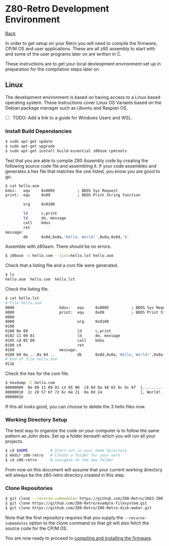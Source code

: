 # Z80-Retro Development Environment

[Back](./README.md)

In order to get setup on your Retro you will need to compile the firmware, CP/M
OS and user applications.  These are all z80 assembly to start with and some
of the user programs later on are written in C.

These instructions are to get your local devleopment environment set up in
preparation for the compilation steps later on.

## Linux

The development environment is based on having access to a Linux based operating
system.  These instructions cover Linux OS Variants based on the Debian package
manager such as Ubuntu and Raspian OS.

- [ ] TODO: Add a link to a guide for Windows Users and WSL.

### Install Build Dependancies

```bash
$ sudo apt-get update
$ sudo apt-get upgrade
$ sudo apt-get install build-essential z80asm cpmtools
```

Test that you are able to compile Z80 Assembly code by creating the following
source code file and assembling it.  If your code assembles and generates a hex
file that matches the one listed, you know you are good to go.

```bash
$ cat hello.asm
bdos:   equ     0x0005          ; BDOS Sys Request
print:  equ     0x09            ; BDOS Print String function

        org     0x0100

        ld      c,print
        ld      de, message
        call    bdos
        ret
message:
        db      0x0d,0x0a,'Hello, World!',0x0a,0x0d,'$'
```

Assemble with z80asm.  There should be no errors.

```bash
$ z80asm -o hello.com --list=hello.lst hello.asm
```

Check that a listing file and a com file were generated.

```bash
$ ls
hello.asm  hello.com  hello.lst
```

Check the listing file.

```bash
$ cat hello.lst
# File hello.asm
0000                    bdos:   equ     0x0005          ; BDOS Sys Request
0000                    print:  equ     0x09            ; BDOS Print String function
0000
0000                            org     0x0100
0100
0100 0e 09                      ld      c,print
0102 11 09 01                   ld      de, message
0105 cd 05 00                   call    bdos
0108 c9                         ret
0109                    message:
0109 0d 0a .. 0a 0d ..          db      0x0d,0x0a,'Hello, World!',0x0a,0x0d,'$'
# End of file hello.asm
011b
```

Check the hex for the com file.

```bash
$ hexdump -C hello.com
00000000  0e 09 11 09 01 cd 05 00  c9 0d 0a 48 65 6c 6c 6f  |...........Hello|
00000010  2c 20 57 6f 72 6c 64 21  0a 0d 24                 |, World!..$|
0000001b
```

If this all looks good, you can choose to delete the 3 hello files now.

### Working Directory Setup

The best way to organize the code on your computer is to follow the same pattern
as John does.  Set up a folder beneath which you will run all your projects.

```bash
$ cd $HOME          # Start out in your home directory.
$ mkdir z80-retro   # Create a folder for your work
$ cd z80-retro      # navigate to the new folder
```

From now on this document will assume that your current working directory will
always be the z80-retro directory created in this step.

### Clone Repositories

```bash
$ git clone --recurse-submodules https://github.com/Z80-Retro/2063-Z80-cpm.git
$ git clone https://github.com/Z80-Retro/example-filesystem.git
$ git clone https://github.com/Z80-Retro/Z80-Retro-disk-maker.git
```

Note that the first repository requires that you supply the
`--recurse-submodules` option to the clone command so that git will also
fetch the source code for the CP/M OS.

You are now ready to proceed to [compiling and installing the firmware](./Z80-RETRO-FIRMWARE.md).
